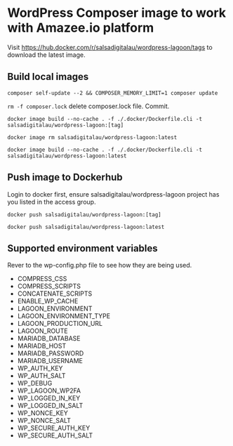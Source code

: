 # WordPress Composer image to work with Amazee.io platform

Visit https://hub.docker.com/r/salsadigitalau/wordpress-lagoon/tags to 
download the latest image.

## Build local images

`composer self-update --2 && COMPOSER_MEMORY_LIMIT=1 composer update`

`rm -f composer.lock` delete composer.lock file. Commit.

`docker image build --no-cache . -f ./.docker/Dockerfile.cli -t salsadigitalau/wordpress-lagoon:[tag]`

`docker image rm salsadigitalau/wordpress-lagoon:latest`

`docker image build --no-cache . -f ./.docker/Dockerfile.cli -t salsadigitalau/wordpress-lagoon:latest`

## Push image to Dockerhub
Login to docker first, ensure salsadigitalau/wordpress-lagoon project
has you listed in the access group.

`docker push salsadigitalau/wordpress-lagoon:[tag]`

`docker push salsadigitalau/wordpress-lagoon:latest`

## Supported environment variables

Rever to the wp-config.php file to see how they are being used.

* COMPRESS_CSS
* COMPRESS_SCRIPTS
* CONCATENATE_SCRIPTS
* ENABLE_WP_CACHE
* LAGOON_ENVIRONMENT
* LAGOON_ENVIRONMENT_TYPE
* LAGOON_PRODUCTION_URL
* LAGOON_ROUTE
* MARIADB_DATABASE
* MARIADB_HOST
* MARIADB_PASSWORD
* MARIADB_USERNAME
* WP_AUTH_KEY
* WP_AUTH_SALT
* WP_DEBUG
* WP_LAGOON_WP2FA
* WP_LOGGED_IN_KEY
* WP_LOGGED_IN_SALT
* WP_NONCE_KEY
* WP_NONCE_SALT
* WP_SECURE_AUTH_KEY
* WP_SECURE_AUTH_SALT


